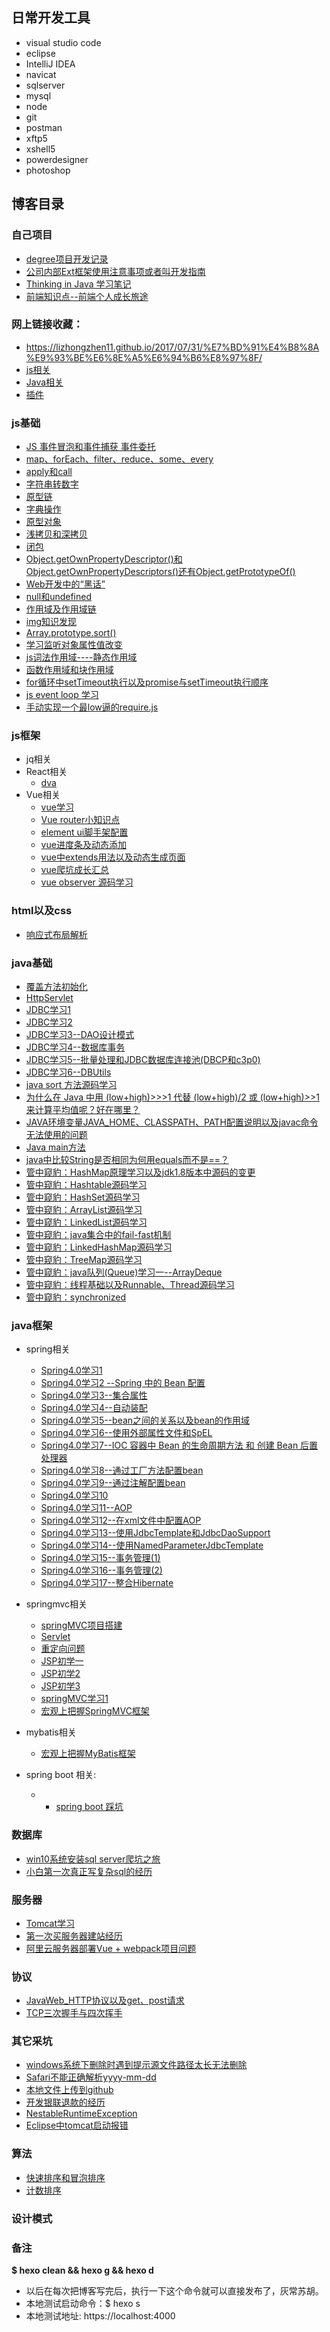 ## 日常开发工具
- visual studio code
- eclipse
- IntelliJ IDEA 
- navicat
- sqlserver
- mysql
- node
- git
- postman
- xftp5
- xshell5
- powerdesigner
- photoshop

## 博客目录

### 自己项目
 - <a href="https://lizhongzhen11.github.io/2017/12/28/degree%E9%A1%B9%E7%9B%AE%E5%BC%80%E5%8F%91%E8%AE%B0%E5%BD%95/">degree项目开发记录</a>
 - <a href="https://lizhongzhen11.github.io/2018/01/30/%E5%85%AC%E5%8F%B8%E5%86%85%E9%83%A8Ext%E6%A1%86%E6%9E%B6/">公司内部Ext框架使用注意事项或者叫开发指南</a>
 - <a href="https://lizhongzhen11.github.io/2018/03/20/thinkingInJava/">Thinking in Java 学习笔记</a>
 - <a href="https://lizhongzhen11.github.io/2018/01/02/%E5%B0%8F%E7%9F%A5%E8%AF%86%E7%82%B9/">前端知识点--前端个人成长旅途</a>

### 网上链接收藏：
- https://lizhongzhen11.github.io/2017/07/31/%E7%BD%91%E4%B8%8A%E9%93%BE%E6%8E%A5%E6%94%B6%E8%97%8F/
- <a href="https://lizhongzhen11.github.io/2017/09/26/js/">js相关</a>
- <a href="https://lizhongzhen11.github.io/2017/10/17/Java/">Java相关</a>
- <a href="https://lizhongzhen11.github.io/2017/10/17/%E6%8F%92%E4%BB%B6/">插件</a>

### js基础
- <a href="https://lizhongzhen11.github.io/2017/10/12/%E4%BA%8B%E4%BB%B6%E5%86%92%E6%B3%A1%E5%92%8C%E4%BA%8B%E4%BB%B6%E6%8D%95%E8%8E%B7/">JS 事件冒泡和事件捕获 事件委托</a>
- <a href="https://lizhongzhen11.github.io/2017/10/24/js%E9%81%8D%E5%8E%86%E6%96%B9%E6%B3%95/">map、forEach、filter、reduce、some、every</a>
- <a href="https://lizhongzhen11.github.io/2017/10/24/js_apply_call/">apply和call</a>
- <a href="https://lizhongzhen11.github.io/2017/10/26/js%E5%AD%97%E7%AC%A6%E4%B8%B2%E8%BD%AC%E6%95%B0%E5%AD%97/">字符串转数字</a>
- <a href="https://lizhongzhen11.github.io/2017/10/25/js%E5%8E%9F%E5%9E%8B%E9%93%BE/">原型链</a>
- <a href="https://lizhongzhen11.github.io/2017/10/25/js%E5%AD%97%E5%85%B8/">字典操作</a>
- <a href="https://lizhongzhen11.github.io/2017/10/24/js%E5%8E%9F%E5%9E%8B/">原型对象</a>
- <a href="https://lizhongzhen11.github.io/2017/11/02/js%E6%B5%85%E6%8B%B7%E8%B4%9D%E5%92%8C%E6%B7%B1%E6%8B%B7%E8%B4%9D/">浅拷贝和深拷贝</a>
- <a href="https://lizhongzhen11.github.io/2017/11/02/%E9%97%AD%E5%8C%85/">闭包</a>
- <a href="https://lizhongzhen11.github.io/2017/10/31/Object.getOwnPropertyDescriptor/">Object.getOwnPropertyDescriptor()和Object.getOwnPropertyDescriptors()还有Object.getPrototypeOf()</a>
- <a href="https://lizhongzhen11.github.io/2017/10/31/web%E9%BB%91%E8%AF%9D/">Web开发中的“黑话”</a>
- <a href="https://lizhongzhen11.github.io/2017/11/02/jsnull%E5%92%8Cundefined/">null和undefined</a>
- <a href="https://lizhongzhen11.github.io/2017/11/02/js%E4%BD%9C%E7%94%A8%E5%9F%9F%E9%93%BE/">作用域及作用域链</a>
- <a href="https://lizhongzhen11.github.io/2017/11/08/jsImg%E5%8F%91%E7%8E%B0/">img知识发现</a>
- <a href="https://lizhongzhen11.github.io/2017/12/25/Array.prototype.sort()/">Array.prototype.sort()</a>
- <a href="https://lizhongzhen11.github.io/2018/01/12/%E7%9B%91%E5%90%AC%E5%AF%B9%E8%B1%A1%E5%B1%9E%E6%80%A7%E5%80%BC%E7%9A%84%E6%94%B9%E5%8F%98/">学习监听对象属性值改变</a>
- <a href="https://lizhongzhen11.github.io/2018/01/22/js%E8%AF%8D%E6%B3%95%E4%BD%9C%E7%94%A8%E5%9F%9F/">js词法作用域----静态作用域</a>
- <a href="https://lizhongzhen11.github.io/2018/02/09/js%E5%87%BD%E6%95%B0%E4%BD%9C%E7%94%A8%E5%9F%9F%E5%92%8C%E5%9D%97%E4%BD%9C%E7%94%A8%E5%9F%9F/">函数作用域和块作用域</a>
- <a href="https://lizhongzhen11.github.io/2018/05/08/setTimeout/">for循环中setTimeout执行以及promise与setTimeout执行顺序</a>
- <a href="https://lizhongzhen11.github.io/2018/05/24/jsEventLoop/">js event loop 学习</a>
- <a href="https://lizhongzhen11.github.io/2018/06/08/amdRequire/">手动实现一个最low逼的require.js</a>

### js框架
- jq相关
- React相关
  - <a href="https://lizhongzhen11.github.io/2017/09/16/dva/">dva</a>
- Vue相关
  - <a href="https://lizhongzhen11.github.io/2017/09/27/Vue%E5%AD%A6%E4%B9%A0/">vue学习</a>
  - <a href="https://lizhongzhen11.github.io/2017/10/18/vueRouter/">Vue router小知识点</a>
  - <a href="https://lizhongzhen11.github.io/2017/10/26/elementUi/">element ui脚手架配置</a>
  - <a href="https://lizhongzhen11.github.io/2018/03/06/vue%E8%BF%9B%E5%BA%A6%E6%9D%A1%E5%8F%8A%E5%8A%A8%E6%80%81%E6%B7%BB%E5%8A%A0/">vue进度条及动态添加</a>
  - <a href="https://lizhongzhen11.github.io/2018/03/09/vue%E4%B8%ADextends%E4%BB%A5%E5%8F%8A%E5%8A%A8%E6%80%81%E7%94%9F%E6%88%90%E9%A1%B5%E9%9D%A2/">vue中extends用法以及动态生成页面</a>
  - <a href="https://lizhongzhen11.github.io/2018/04/26/vueGrow/">vue爬坑成长汇总</a>
  - <a href="https://lizhongzhen11.github.io/2018/05/17/vueObserver/">vue observer 源码学习</a>

### html以及css
- <a href="https://lizhongzhen11.github.io/2017/10/30/%E5%93%8D%E5%BA%94%E5%BC%8F%E5%B8%83%E5%B1%80%E8%A7%A3%E6%9E%90/">响应式布局解析</a>

### java基础
- <a href="https://lizhongzhen11.github.io/2017/11/06/java%E8%A6%86%E7%9B%96%E6%96%B9%E6%B3%95%E5%88%9D%E5%A7%8B%E5%8C%96/">覆盖方法初始化</a>
- <a href="https://lizhongzhen11.github.io/2017/11/06/HttpServlet/">HttpServlet</a>
- <a href="https://lizhongzhen11.github.io/2017/12/04/JDBC%E5%AD%A6%E4%B9%A01/">JDBC学习1</a>
- <a href="https://lizhongzhen11.github.io/2017/12/12/JDBC%E5%AD%A6%E4%B9%A02/">JDBC学习2</a>
- <a href="https://lizhongzhen11.github.io/2017/12/13/JDBC%E5%AD%A6%E4%B9%A03/">JDBC学习3--DAO设计模式</a>
- <a href="https://lizhongzhen11.github.io/2017/12/14/JDBC%E5%AD%A6%E4%B9%A04/">JDBC学习4--数据库事务</a>
- <a href="https://lizhongzhen11.github.io/2017/12/15/JDBC%E5%AD%A6%E4%B9%A05/">JDBC学习5--批量处理和JDBC数据库连接池(DBCP和c3p0)</a>
- <a href="https://lizhongzhen11.github.io/2017/12/18/JDBC%E5%AD%A6%E4%B9%A06/">JDBC学习6--DBUtils</a>
- <a href="https://lizhongzhen11.github.io/2018/03/30/javaSort/">java sort 方法源码学习</a>
- <a href="https://lizhongzhen11.github.io/2018/04/02/%E4%BD%8D%E8%BF%90%E7%AE%97%E7%AC%A6%E8%AE%A1%E7%AE%97%E5%B9%B3%E5%9D%87%E5%80%BC/">为什么在 Java 中用 (low+high)>>>1 代替 (low+high)/2 或 (low+high)>>1 来计算平均值呢？好在哪里？</a>
- <a href="https://lizhongzhen11.github.io/2018/04/03/JAVA%E7%8E%AF%E5%A2%83%E5%8F%98%E9%87%8F%E9%85%8D%E7%BD%AE%E8%AF%B4%E6%98%8E/">JAVA环境变量JAVA_HOME、CLASSPATH、PATH配置说明以及javac命令无法使用的问题</a>
- <a href="https://lizhongzhen11.github.io/2018/04/03/java%E4%B8%AD%E7%9A%84main%E6%96%B9%E6%B3%95/">Java main方法</a>
- <a href="https://lizhongzhen11.github.io/2018/04/08/java%E4%B8%ADequals/">java中比较String是否相同为何用equals而不是==？</a>
- <a href="https://lizhongzhen11.github.io/2018/04/09/HashMap/">管中窥豹：HashMap原理学习以及jdk1.8版本中源码的变更</a>
- <a href="https://lizhongzhen11.github.io/2018/04/10/HashTable/">管中窥豹：Hashtable源码学习</a>
- <a href="https://lizhongzhen11.github.io/2018/04/11/HashSet/">管中窥豹：HashSet源码学习</a>
- <a href="https://lizhongzhen11.github.io/2018/04/11/ArrayList/">管中窥豹：ArrayList源码学习</a>
- <a href="https://lizhongzhen11.github.io/2018/04/11/LinkedList/">管中窥豹：LinkedList源码学习</a>
- <a href="https://lizhongzhen11.github.io/2018/04/12/failfast/">管中窥豹：java集合中的fail-fast机制</a>
- <a href="https://lizhongzhen11.github.io/2018/04/12/LinkedHashMap/">管中窥豹：LinkedHashMap源码学习</a>
- <a href="https://lizhongzhen11.github.io/2018/04/14/TreeMap/">管中窥豹：TreeMap源码学习</a>
- <a href="https://lizhongzhen11.github.io/2018/04/16/Queue/">管中窥豹：java队列(Queue)学习一--ArrayDeque</a>
- <a href="https://lizhongzhen11.github.io/2018/04/17/%E7%BA%BF%E7%A8%8B/">管中窥豹：线程基础以及Runnable、Thread源码学习</a>
- <a href="https://lizhongzhen11.github.io/2018/04/23/synchronized/">管中窥豹：synchronized</a>

### java框架
- spring相关
  - <a href="https://lizhongzhen11.github.io/2017/11/11/Spring%E5%AD%A6%E4%B9%A01/">Spring4.0学习1</a>
  - <a href="https://lizhongzhen11.github.io/2017/11/11/Spring%E5%AD%A6%E4%B9%A02/">Spring4.0学习2 --Spring 中的 Bean 配置</a>
  - <a href="https://lizhongzhen11.github.io/2017/11/15/Spring%E5%AD%A6%E4%B9%A03/">Spring4.0学习3--集合属性</a>
  - <a href="https://lizhongzhen11.github.io/2017/11/16/Spring%E5%AD%A6%E4%B9%A04/">Spring4.0学习4--自动装配</a>
  - <a href="https://lizhongzhen11.github.io/2017/11/16/Spring%E5%AD%A6%E4%B9%A05/">Spring4.0学习5--bean之间的关系以及bean的作用域</a>
  - <a href="https://lizhongzhen11.github.io/2017/11/16/Spring%E5%AD%A6%E4%B9%A06/">Spring4.0学习6--使用外部属性文件和SpEL</a>
  - <a href="https://lizhongzhen11.github.io/2017/11/17/Spring%E5%AD%A6%E4%B9%A07/">Spring4.0学习7--IOC 容器中 Bean 的生命周期方法 和 创建 Bean 后置处理器</a>
  - <a href="https://lizhongzhen11.github.io/2017/11/17/Spring%E5%AD%A6%E4%B9%A08/">Spring4.0学习8--通过工厂方法配置bean</a>
  - <a href="https://lizhongzhen11.github.io/2017/11/18/Spring%E5%AD%A6%E4%B9%A09/">Spring4.0学习9--通过注解配置bean</a>
  - <a href="https://lizhongzhen11.github.io/2017/11/21/Spring%E5%AD%A6%E4%B9%A010/">Spring4.0学习10</a>
  - <a href="https://lizhongzhen11.github.io/2017/11/22/Spring%E5%AD%A6%E4%B9%A011/">Spring4.0学习11--AOP</a>
  - <a href="https://lizhongzhen11.github.io/2017/11/28/Spring%E5%AD%A6%E4%B9%A012/">Spring4.0学习12--在xml文件中配置AOP</a>
  - <a href="https://lizhongzhen11.github.io/2017/11/29/Spring%E5%AD%A6%E4%B9%A013/">Spring4.0学习13--使用JdbcTemplate和JdbcDaoSupport</a>
  - <a href="https://lizhongzhen11.github.io/2017/11/30/Spring%E5%AD%A6%E4%B9%A014/">Spring4.0学习14--使用NamedParameterJdbcTemplate</a>
  - <a href="https://lizhongzhen11.github.io/2017/11/30/Spring%E5%AD%A6%E4%B9%A015/">Spring4.0学习15--事务管理(1)</a>
  - <a href="https://lizhongzhen11.github.io/2017/12/01/Spring%E5%AD%A6%E4%B9%A016/">Spring4.0学习16--事务管理(2)</a>
  - <a href="https://lizhongzhen11.github.io/2017/12/01/Spring%E5%AD%A6%E4%B9%A017/">Spring4.0学习17--整合Hibernate</a>
- springmvc相关
  - <a href="https://lizhongzhen11.github.io/2017/09/14/springMVC/">springMVC项目搭建</a>
  - <a href="https://lizhongzhen11.github.io/2017/09/19/Servlet/">Servlet</a>
  - <a href="https://lizhongzhen11.github.io/2017/11/01/java%E9%87%8D%E5%AE%9A%E5%90%91/">重定向问题</a>
  - <a href="https://lizhongzhen11.github.io/2017/11/07/JSP%E5%88%9D%E5%AD%A6/">JSP初学一</a>
  - <a href="https://lizhongzhen11.github.io/2017/11/07/JSP%E5%88%9D%E5%AD%A62/">JSP初学2</a>
  - <a href="https://lizhongzhen11.github.io/2017/11/08/JSP%E5%88%9D%E5%AD%A63/">JSP初学3</a>
  - <a href="https://lizhongzhen11.github.io/2017/11/10/springMVC%E5%AD%A6%E4%B9%A01/">springMVC学习1</a>
  - <a href="https://lizhongzhen11.github.io/2018/03/07/SpringMVC%E5%AD%A6%E4%B9%A02%E4%B9%8B%E5%AE%8F%E8%A7%82%E6%8A%8A%E6%8F%A1/">宏观上把握SpringMVC框架</a>
- mybatis相关
  - <a href="https://lizhongzhen11.github.io/2018/03/12/%E5%AE%8F%E8%A7%82%E4%B8%8A%E6%8A%8A%E6%8F%A1MyBatis%E6%A1%86%E6%9E%B6/">宏观上把握MyBatis框架</a>

- spring boot 相关:
  - - <a href="https://lizhongzhen11.github.io/2018/05/15/springbootcaikeng/">spring boot 踩坑</a>

### 数据库
- <a href="https://lizhongzhen11.github.io/2017/12/07/sqlserver%E5%AE%89%E8%A3%85/">win10系统安装sql server爬坑之旅</a>
- <a href="https://lizhongzhen11.github.io/2018/01/04/%E4%B8%80%E6%AC%A1%E5%86%99sql%E7%BB%8F%E5%8E%86/">小白第一次真正写复杂sql的经历</a>

### 服务器
- <a href="https://lizhongzhen11.github.io/2017/09/19/Tomcat/">Tomcat学习</a>
- <a href="https://lizhongzhen11.github.io/2017/10/28/%E7%AC%AC%E4%B8%80%E6%AC%A1%E5%BB%BA%E7%AB%99/">第一次买服务器建站经历</a>
- <a href="https://lizhongzhen11.github.io/2018/01/10/%E9%98%BF%E9%87%8C%E4%BA%91%E6%9C%8D%E5%8A%A1%E5%99%A8%E9%83%A8%E7%BD%B2/">阿里云服务器部署Vue + webpack项目问题</a>

### 协议
- <a href="https://lizhongzhen11.github.io/2017/09/20/3/">JavaWeb_HTTP协议以及get、post请求</a>
- <a href="https://lizhongzhen11.github.io/2018/03/16/TCP%E6%8F%A1%E6%89%8B%E4%B8%8E%E6%8C%A5%E6%89%8B/">TCP三次握手与四次挥手</a>

### 其它采坑
- <a href="https://lizhongzhen11.github.io/2017/09/18/2/">windows系统下删除时遇到提示源文件路径太长无法删除</a>
- <a href="https://lizhongzhen11.github.io/2017/09/26/4/">Safari不能正确解析yyyy-mm-dd</a>
- <a href="https://lizhongzhen11.github.io/2017/10/26/git/">本地文件上传到github</a>
- <a href="https://lizhongzhen11.github.io/2017/11/14/%E9%93%B6%E8%81%94%E9%80%80%E6%AC%BE%E9%97%AE%E9%A2%98/">开发银联退款的经历</a>
- <a href="https://lizhongzhen11.github.io/2017/12/26/NestableRuntimeException/">NestableRuntimeException</a>
- <a href="https://lizhongzhen11.github.io/2018/02/24/Eclipse%E4%B8%ADtomcat%E5%90%AF%E5%8A%A8%E6%8A%A5%E9%94%99/">Eclipse中tomcat启动报错</a>

### 算法
- <a href="https://lizhongzhen11.github.io/2018/03/29/%E5%BF%AB%E9%80%9F%E6%8E%92%E5%BA%8F%E5%92%8C%E5%86%92%E6%B3%A1%E6%8E%92%E5%BA%8F/">快速排序和冒泡排序</a>
- <a href="https://lizhongzhen11.github.io/2018/03/30/%E8%AE%A1%E6%95%B0%E6%8E%92%E5%BA%8F/">计数排序</a>

### 设计模式


### 备注
**$ hexo clean && hexo g && hexo d**
- 以后在每次把博客写完后，执行一下这个命令就可以直接发布了，灰常苏胡。
- 本地测试启动命令：$ hexo s
- 本地测试地址: https://localhost:4000
